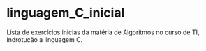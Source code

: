 # linguagem_C_inicial
Lista de exercícios inicias da matéria de Algoritmos no curso de TI, indrotução a linguagem C.
